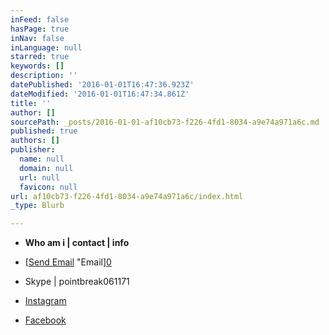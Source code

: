 ```yaml
---
inFeed: false
hasPage: true
inNav: false
inLanguage: null
starred: true
keywords: []
description: ''
datePublished: '2016-01-01T16:47:36.923Z'
dateModified: '2016-01-01T16:47:34.861Z'
title: ''
author: []
sourcePath: _posts/2016-01-01-af10cb73-f226-4fd1-8034-a9e74a971a6c.md
published: true
authors: []
publisher:
  name: null
  domain: null
  url: null
  favicon: null
url: af10cb73-f226-4fd1-8034-a9e74a971a6c/index.html
_type: Blurb

---
```

* **Who am i | contact | info**
* [[Send Email][1] "Email][0]  
* Skype | pointbreak061171

* [Instagram][2]

* [Facebook][3]

# 

[0]: href
[1]: %20mailto:richjohnsimmons@gmail.com?subject=
[2]: https://www.instagram.com/pointbreak06/
[3]: https://www.facebook.com/Pointbreak.71